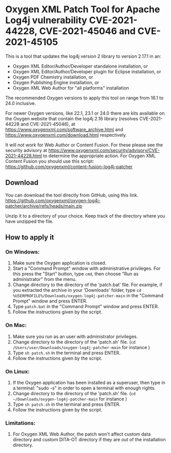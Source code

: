 # Oxygen XML Patch Tool for Apache Log4j vulnerability CVE-2021-44228, CVE-2021-45046 and CVE-2021-45105
This is a tool that updates the log4j version 2 library to version 2.17.1 in an:
 - Oxygen XML Editor/Author/Developer standalone installation, or
 - Oxygen XML Editor/Author/Developer plugin for Eclipse installation, or
 - Oxygen PDF Chemistry installation, or
 - Oxygen Publishing Engine installation, or
 - Oxygen XML Web Author for "all platforms" installation

The recommended Oxygen versions to apply this tool on range from 16.1 to 24.0 inclusive.

For newer Oxygen versions, like 22.1, 23.1 or 24.0 there are kits available on the Oxygen website that contain the log4j 2.16 library (resolves CVE-2021-44228 and CVE-2021-45046), at https://www.oxygenxml.com/software_archive.html and https://www.oxygenxml.com/download.html respectively.

It will not work for Web Author or Content Fusion. For these please see the security advisory at https://www.oxygenxml.com/security/advisory/CVE-2021-44228.html to determine the appropriate action. For Oxygen XML Content Fusion you should use this script: https://github.com/oxygenxml/content-fusion-log4j-patcher


## Download 
You can download the tool directly from GitHub, using this link.
https://github.com/oxygenxml/oxygen-log4j-patcher/archive/refs/heads/main.zip

Unzip it to a directory of your choice. Keep track of the directory where you have unzipped the file.

## How to apply it

### On Windows:

 1. Make sure the Oxygen application is closed.
 1. Start a "Command Prompt" window with administrative privileges. For this press the "Start" button, type `cmd`, then choose "Run as administrator" from the menu.
 1. Change directory to the directory of the 'patch.bat' file. For example, if you extracted the archive in your 'Downloads' folder, type `cd %USERPROFILE%/Downloads/oxygen-log4j-patcher-main` in the "Command Prompt" window and press ENTER.
 1. Type `patch.bat` in the "Command Prompt" window and press ENTER.
 1. Follow the instructions given by the script. 
   
### On Mac:
 1. Make sure you run as an user with administrator privileges.
 1. Change directory to the directory of the 'patch.sh' file. (`cd /Users/user/Downloads/oxygen-log4j-patcher-main` for instance ) 
 1. Type `sh patch.sh` in the terminal and press ENTER.
 1. Follow the instructions given by the script.
    
### On Linux:
 1. If the Oxygen application has been installed as a superuser, then type in a terminal: "sudo -s" in order to open a terminal with enough rights.
 1. Change directory to the directory of the 'patch.sh' file. (`cd ~/Downloads/oxygen-log4j-patcher-main` for instance )
 1. Type `sh patch.sh` in the terminal and press ENTER.
 1. Follow the instructions given by the script.


### Limitations:
 1. For Oxygen XML Web Author, the patch won't affect custom data directory and custom DITA-OT directory if they are out of the installation directory.
